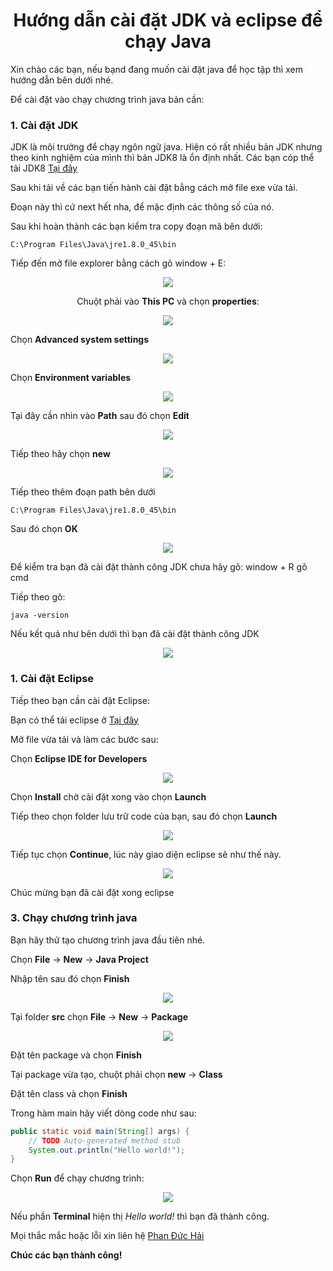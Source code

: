 <div align="center">

# Hướng dẫn cài đặt JDK và eclipse để chạy Java

</div>

Xin chào các bạn, nếu bạnd đang muốn cài đặt java để học tập thì xem hướng dẫn bên dưới nhé.

Để cài đặt vào chạy chương trình java bản cần:

### 1. Cài đặt JDK
JDK là môi trường để chạy ngôn ngữ java.
Hiện có rất nhiều bản JDK nhưng theo kinh nghiệm của mình thì bản JDK8 là ổn định nhất.
Các bạn cóp thể tải JDK8 [Tại đây](https://app.downloadvn.com/8cwmfb7upg/xabRV5WHEzK6Q-wRDa3ZpQ/1694354582/jdk-8u45-windows-x64.exe)

Sau khi tải về các bạn tiến hành cài đặt bẳng cách mở file exe vừa tải.

Đoạn này thì cứ next hết nha, để mặc định các thông số của nó.

Sau khi hoàn thành các bạn kiểm tra copy đoạn mã bên dưới:

``` text
C:\Program Files\Java\jre1.8.0_45\bin
```

Tiếp đến mở file explorer bằng cách gõ window + E:

<div align="center">
<img src="./setup/setup1.png">


Chuột phải vào **This PC** và chọn **properties**:
</div>

<div align="center">
<img src="./setup/setup2.png">


</div>

Chọn **Advanced system settings**

<div align="center">
<img src="./setup/setup3.png">

</div>

Chọn **Environment variables**

<div align="center">
<img src="./setup/setup4.png">

</div>

Tại đây cần nhìn vào **Path** sau đó chọn **Edit**

<div align="center">
<img src="./setup/setup5.png">

</div>

Tiếp theo hãy chọn **new**

<div align="center">
<img src="./setup/setup6.png">

</div>

Tiếp theo thêm đoạn path bên dưới
```
C:\Program Files\Java\jre1.8.0_45\bin
```

Sau đó chọn **OK**

<div align="center">
<img src="./setup/setup7.png">

</div>

Để kiểm tra bạn đã cài đặt thành công JDK chưa hãy gõ: window + R gõ cmd

Tiếp theo gõ:
```
java -version
```

Nếu kết quả như bên dưới thì bạn đã cài đặt thành công JDK

<div align="center">
<img src="./setup/setup8.png">

</div>

### 1. Cài đặt Eclipse

Tiếp theo bạn cần cài đặt Eclipse:

Bạn có thể tải eclipse ở [Tại đây](https://www.eclipse.org/downloads/download.php?file=/oomph/epp/2023-06/R/eclipse-inst-jre-win64.exe&mirror_id=1311)

Mở file vừa tải và làm các bước sau:

Chọn **Eclipse IDE for Developers**

<div align="center">
<img src="./setup/setup9.png">

</div>

Chọn **Install** chờ cài đặt xong vào chọn **Launch**

Tiếp theo chọn folder lưu trữ code của bạn, sau đó chọn **Launch**
<div align="center">
<img src="./setup/setup10.png">

</div>

Tiếp tục chọn **Continue**, lúc này giao diện eclipse sẽ như thế này.

<div align="center">
<img src="./setup/setup11.png">

</div>

Chúc mừng bạn đã cài đặt xong eclipse

### 3. Chạy chương trình java

Bạn hãy thử tạo chương trình java đầu tiên nhé.

Chọn **File** -> **New** -> **Java Project**

Nhập tên sau đó chọn **Finish**

<div align="center">
<img src="./setup/setup12.png">

</div>

Tại folder **src** chọn **File** -> **New** -> **Package**

<div align="center">
<img src="./setup/setup13.png">

</div>

Đặt tên package và chọn **Finish**

Tại package vừa tạo, chuột phải chọn **new** -> **Class**

Đặt tên class và chọn **Finish**

Trong hàm main hãy viết dòng code như sau:
```Java
public static void main(String[] args) {
    // TODO Auto-generated method stub
    System.out.println("Hello world!");
}
```

Chọn **Run** để chạy chương trình:

<div align="center">
<img src="./setup/setup14.png">

</div>

Nếu phần **Terminal** hiện thị *Hello world!* thì bạn đã thành công.

Mọi thắc mắc hoặc lỗi xin liên hệ [Phan Đức Hải](fb.com/chiatayde)

**Chúc các bạn thành công!**

